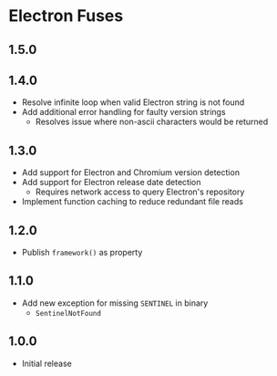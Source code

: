 # Electron Fuses

## 1.5.0

## 1.4.0
- Resolve infinite loop when valid Electron string is not found
- Add additional error handling for faulty version strings
  - Resolves issue where non-ascii characters would be returned

## 1.3.0
- Add support for Electron and Chromium version detection
- Add support for Electron release date detection
  - Requires network access to query Electron's repository
- Implement function caching to reduce redundant file reads

## 1.2.0
- Publish `framework()` as property

## 1.1.0
- Add new exception for missing `SENTINEL` in binary
  - `SentinelNotFound`

## 1.0.0
- Initial release